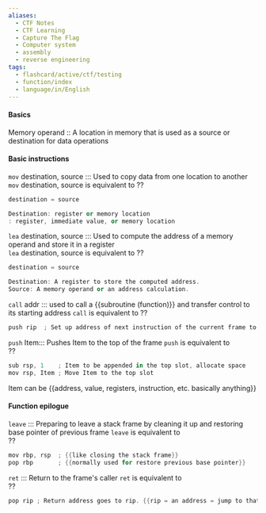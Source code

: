 ```yaml
---
aliases:
  - CTF Notes
  - CTF Learning
  - Capture The Flag
  - Computer system
  - assembly
  - reverse engineering
tags:
  - flashcard/active/ctf/testing
  - function/index
  - language/in/English
---
```


#### Basics
Memory operand :: A location in memory that is used as a source or destination for data operations


#### Basic instructions 
`mov` destination, source ::: Used to copy data from one location to another
`mov` destination, source is equivalent to
??
```as
destination = source

Destination: register or memory location    
: register, immediate value, or memory location      
```
<!--SR:!2024-12-09,1,232-->

`lea` destination, source ::: Used to compute the address of a memory operand and store it in a register  
`lea` destination, source is equivalent to
??
```as
destination = source

Destination: A register to store the computed address.    
Source: A memory operand or an address calculation.    
```
<!--SR:!2024-12-10,3,250-->

`call` addr ::: used to call a {{subroutine (function)}} and transfer control to its starting address
`call` is equivalent to
??
```as
push rip  ; Set up address of next instruction of the current frame to the base of next frame {{so that it can jump back}}
```
<!--SR:!2024-12-09,1,232-->

`push` Item::: Pushes Item to the top of the frame <!--SR:!2000-01-01,1,250!2024-12-12,4,270-->
`push` is equivalent to   
??
```as
sub rsp, 1    ; Item to be appended in the top slot, allocate space 
mov rsp, Item ; Move Item to the top slot
```
Item can be {{address, value, registers, instruction, etc. basically anything}}

#### Function epilogue
`leave` ::: Preparing to leave a stack frame by cleaning it up and restoring base pointer of previous frame 
`leave` is equivalent to   
??
```as 
mov rbp, rsp  ; {{like closing the stack frame}} 
pop rbp       ; {{normally used for restore previous base pointer}} 
```

`ret` ::: Return to the frame's caller <!--SR:!2024-12-09,1,229!2000-01-01,1,250-->
`ret` is equivalent to  
??  
```as
pop rip ; Return address goes to rip. {{rip = an address = jump to that address}}
```



